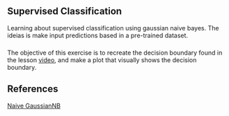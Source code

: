 ## Supervised Classification

Learning about supervised classification using gaussian naive bayes.
The ideias is make input predictions based in a pre-trained dataset.

### 
The objective of this exercise is to recreate the decision boundary found in the lesson [video](https://www.youtube.com/watch?v=wpnDwiqTCJA&t=1s), and make a plot that visually shows the decision boundary.



## References
[Naive GaussianNB](https://scikit-learn.org/stable/modules/generated/sklearn.naive_bayes.GaussianNB.html)
